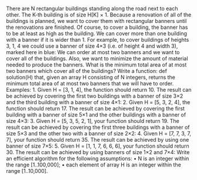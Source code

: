 There are N rectangular buildings standing along the road next to each other. The K-th building is of size H[K] × 1. Because a renovation of all of the buildings is planned, we want to cover them with rectangular banners until the renovations are finished. Of course, to cover a building, the banner has to be at least as high as the building. We can cover more than one building with a banner if it is wider than 1. For example, to cover buildings of heights 3, 1, 4 we could use a banner of size 4×3 (i.e. of height 4 and width 3), marked here in blue: We can order at most two banners and we want to cover all of the buildings. Also, we want to minimize the amount of material needed to produce the banners. What is the minimum total area of at most two banners which cover all of the buildings? Write a function: def solution(H) that, given an array H consisting of N integers, returns the minimum total area of at most two banners that we will have to order. Examples: 1. Given H = [3, 1, 4], the function should return 10. The result can be achieved by covering the first two buildings with a banner of size 3×2 and the third building with a banner of size 4×1:
2. Given H = [5, 3, 2, 4], the function should return 17. The result can be achieved by covering the first building with a banner of size 5×1 and the other buildings with a banner of size 4×3: 3. Given H = [5, 3, 5, 2, 1], your function should return 19. The result can be achieved by covering the first three buildings with a banner of size 5×3 and the other two with a banner of size 2×2: 4. Given H = [7, 7, 3, 7, 7], your function should return 35. The result can be achieved by using one banner of size 7×5: 5. Given H = [1, 1, 7, 6, 6, 6], your function should return 30. The result can be achieved by using banners of size 1×2 and 7×4:
Write an efficient algorithm for the following assumptions: • N is an integer within the range [1..100,000]; • each element of array H is an integer within the range [1..10,000].